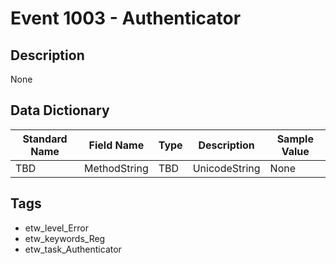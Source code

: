 # Event 1003 - Authenticator

## Description
None

## Data Dictionary
|Standard Name|Field Name|Type|Description|Sample Value|
|---|---|---|---|---|
|TBD|MethodString|TBD|UnicodeString|None|None|

## Tags
* etw_level_Error
* etw_keywords_Reg
* etw_task_Authenticator